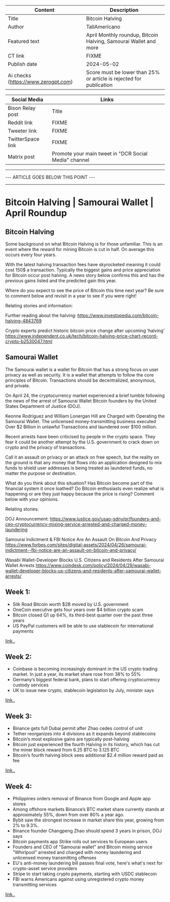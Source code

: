 | Content | Description |
|---|---|
| Title               | Bitcoin Halving | Samourai Wallet | April Roundup |
| Author              | TallAmericano |
| Featured text       | April Monthly roundup, Bitcoin Halving, Samourai Wallet and more |
| CT link             | FIXME |
| Publish date        | 2024-05-02 |
| Ai checks (https://www.zerogpt.com) | Score must be lower than 25% or article is rejected for publication |

| Social Media | Links |
|---|---|
| Bison Relay post    | Title |
| Reddit link         | FIXME |
| Tweeter link        | FIXME |
| TwitterSpace link   | FIXME |
| Matrix post         | Promote your main tweet in "DCR Social Media" channel |


---
--- ARTICLE GOES BELOW THIS POINT ---

---

# Bitcoin Halving | Samourai Wallet | April Roundup

## Bitcoin Halving

Some background on what Bitcoin Halving is for those unfamiliar. This is an event where the reward for mining Bitcoin is cut in half. On average this occurs every four years.

With the latest halving transaction fees have skyrocketed meaning it could cost 150$ a transaction. Typically the biggest gains and price appreciation for Bitcoin occur post halving. A news story below confirms this and has the previous gains listed and the predicted gain this year.

Where do you expect to see the price of Bitcoin this time next year? Be sure to comment below and revisit in a year to see if you were right!

Relating stories and information:

Further reading about the halving:
https://www.investopedia.com/bitcoin-halving-4843769

Crypto experts predict historic bitcoin price change after upcoming ‘halving’
https://www.independent.co.uk/tech/bitcoin-halving-price-chart-record-crypto-b2530047.html

## Samourai Wallet

The Samourai wallet is a wallet for Bitcoin that has a strong focus on user privacy as well as security. It is a wallet that attempts to follow the core principles of Bitcoin. Transactions should be decentralized, anonymous, and private.

On April 24, the cryptocurrency market experienced a brief tumble following the news of the arrest of Samourai Wallet Bitcoin founders by the United States Department of Justice (DOJ).

Keonne Rodriguez and William Lonergan Hill are Charged with Operating the Samourai Wallet. The unlicensed money-transmitting business executed Over $2 Billion in unlawful Transactions and laundered over $100 million.

Recent arrests have been criticised by people in the crypto space. They fear it could be another attempt by the U.S. government to crack down on crypto and the privacy of transactions.

Call it an assault on privacy or an attack on free speech, but the reality on the ground is that any money that flows into an application designed to mix funds to shield user addresses is being treated as laundered funds, no matter the purpose or destination.

What do you think about this situation? Has Bitcoin become part of the financial system it once loathed? Do Bitcoin enthusiasts even realize what is happening or are they just happy because the price is rising? Comment below with your opinions.

Relating stories:

DOJ Announcement:
https://www.justice.gov/usao-sdny/pr/founders-and-ceo-cryptocurrency-mixing-service-arrested-and-charged-money-laundering

Samourai Indictment & FBI Notice Are An Assault On Bitcoin And Privacy
https://www.forbes.com/sites/digital-assets/2024/04/26/samourai-indictment--fbi-notice-are-an-assault-on-bitcoin-and-privacy/

Wasabi Wallet-Developer Blocks U.S. Citizens and Residents After Samourai Wallet Arrests
https://www.coindesk.com/policy/2024/04/29/wasabi-wallet-developer-blocks-us-citizens-and-residents-after-samourai-wallet-arrests/


## Week 1:

- Silk Road Bitcoin worth $2B moved by U.S. government
- OneCoin executive gets four years over $4 billion crypto scam
- Bitcoin closed Q1 up 64%, its third-best quarter over the past three years
- US PayPal customers will be able to use stablecoin for international payments

[link..](https://x.com/cypherpunktimes/status/1777620469325111364)

## Week 2:

- Coinbase is becoming increasingly dominant in the US crypto trading market. In just a year, its market share rose from 38% to 55%
- Germany’s biggest federal bank, plans to start offering cryptocurrency custody services
- UK to issue new crypto, stablecoin legislation by July, minister says

[link..](https://x.com/cypherpunktimes/status/1780228643496587528)

## Week 3:

- Binance gets full Dubai permit after Zhao cedes control of unit
- Tether reorganizes into 4 divisions as it expands beyond stablecoins
- Bitcoin’s most explosive gains are typically post-halving
- Bitcoin just experienced the fourth Halving in its history, which has cut the miner block reward from 6.25 BTC to 3.125 BTC
- Bitcoin’s fourth halving block sees additional $2.4 million reward paid as fee

[link..](https://x.com/cypherpunktimes/status/1782007333100409200)

## Week 4:

- Philippines orders removal of Binance from Google and Apple app stores
- Among offshore markets Binance’s BTC market share currently stands at approximately 55%, down from over 80% a year ago.
- Bybit saw the strongest increase in market share this year, growing from 2% to 9.3%.
- Binance founder Changpeng Zhao should spend 3 years in prison, DOJ says
- Bitcoin payments app Strike rolls out services to European users
- Founders and CEO of "Samourai wallet" and Bitcoin mixing service "Whirlpool" arrested and charged with money laundering and unlicensed money transmitting offenses
- EU's anti-money laundering bill passes final vote, here's what's next for crypto-asset service providers
- Stripe to start taking crypto payments, starting with USDC stablecoin
- FBI warns Americans against using unregistered crypto money transmitting services

[link..](https://x.com/cypherpunktimes/status/1784575338397454422)
